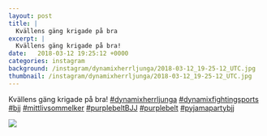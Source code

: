 ```yaml
---
layout: post
title: |
  Kvällens gäng krigade på bra
excerpt: |
  Kvällens gäng krigade på bra!       
date:   2018-03-12 19:25:12 +0000
categories: instagram
background: /instagram/dynamixherrljunga/2018-03-12_19-25-12_UTC.jpg
thumbnail: /instagram/dynamixherrljunga/2018-03-12_19-25-12_UTC.jpg
---
```

Kvällens gäng krigade på bra! [#dynamixherrljunga](https://www.instagram.com/explore/tags/dynamixherrljunga/) [#dynamixfightingsports](https://www.instagram.com/explore/tags/dynamixfightingsports/) [#bjj](https://www.instagram.com/explore/tags/bjj/) [#mittlivsommelker](https://www.instagram.com/explore/tags/mittlivsommelker/) [#purplebeltBJJ](https://www.instagram.com/explore/tags/purplebeltBJJ/) [#purplebelt](https://www.instagram.com/explore/tags/purplebelt/) [#pyjamapartybjj](https://www.instagram.com/explore/tags/pyjamapartybjj/)



<img src='/www-dynamix-herrljunga/instagram/dynamixherrljunga/2018-03-12_19-25-12_UTC.jpg' class='img-fluid' />
